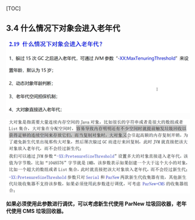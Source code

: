 [TOC]

## 3.4 什么情况下对象会进入老年代

![image-20230326180345083](https://raw.githubusercontent.com/lqyspace/mypic/master/PicBed/202303261803179.png)

![image-20230326181101446](https://raw.githubusercontent.com/lqyspace/mypic/master/PicBed/202303261811671.png)

**如果必须使用此参数进行调优，可以考虑新生代使用 ParNew 垃圾回收器，老年代使用 CMS 垃圾回收器。**

 
